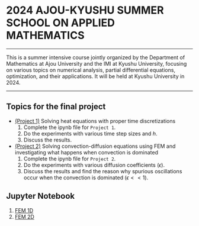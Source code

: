 # 2024 AJOU-KYUSHU SUMMER SCHOOL ON APPLIED MATHEMATICS

---

This is a summer intensive course jointly organized by the Department of Mathematics at Ajou University and the IMI at Kyushu University, focusing on various topics on numerical analysis, partial differential equations, optimization, and their applications. It will be held at Kyushu University in 2024.

---

## Topics for the final project
- [(Project 1)](https://colab.research.google.com/github/dw-shin/AK-SSAM/blob/main/projects/project_1.ipynb) Solving heat equations with proper time discretizations 
	1. Complete the ipynb file for `Project 1`.
	1. Do the experiments with various time step sizes and $h$.
	1. Discuss the results.
- [(Project 2)](https://colab.research.google.com/github/dw-shin/AK-SSAM/blob/main/projects/project_2.ipynb) Solving convection-diffusion equations using FEM and investigating what happens when convection is dominated 
	1. Complete the ipynb file for `Project 2`.
	1. Do the experiments with various diffusion coefficients ($\epsilon$).
	1. Discuss the results and find the reason why spurious oscillations occur when the convection is dominated ($\epsilon << 1$).


## Jupyter Notebook
1. [FEM 1D](https://colab.research.google.com/github/dw-shin/AK-SSAM/blob/main/python_codes/fem_1d.ipynb)
2. [FEM 2D](https://colab.research.google.com/github/dw-shin/AK-SSAM/blob/main/python_codes/fem_2d.ipynb)